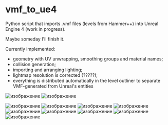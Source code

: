 # vmf_to_ue4
Python script that imports .vmf files (levels from Hammer++) into Unreal Engine 4 (work in progress).

Maybe someday I'll finish it.

Currently implemented: 
- geometry with UV unwrapping, smoothing groups and material names;
- collision generation;
- importing and arranging lighting;
- lightmap resolution is corrected (?????);
- everything is distributed automatically in the level outliner to separate VMF-generated from Unreal's entities

![изображение](https://github.com/user-attachments/assets/f001186b-3869-4883-94c3-695ec32b5245)
![изображение](https://github.com/user-attachments/assets/78012c3c-d2d4-4757-9250-9037cbbbbeeb)


![изображение](https://github.com/user-attachments/assets/377f5cbe-01e9-4be2-b2f8-ed3933bfc4e2)
![изображение](https://github.com/user-attachments/assets/039d42e0-5ea1-408f-b2cd-abe6638a8680)
![изображение](https://github.com/user-attachments/assets/ad4d3fce-dd26-4df3-891a-86427180dbe7)
![изображение](https://github.com/user-attachments/assets/64d16925-78d1-45e7-88ef-6054d77e11d7)
![изображение](https://github.com/user-attachments/assets/eac5ed5e-a3ab-447d-9feb-4933a2f87c9a)
![изображение](https://github.com/user-attachments/assets/ff0e2b4c-5f78-454d-abe6-ab3c9482d4ed)
![изображение](https://github.com/user-attachments/assets/f8dce230-21dc-4dcd-a9ad-54001ef17119)
![изображение](https://github.com/user-attachments/assets/49d448d5-42a6-43a9-8fe9-3a303e5b935a)
![изображение](https://github.com/user-attachments/assets/206a2b03-5834-439b-b7db-500859f4a30a)
